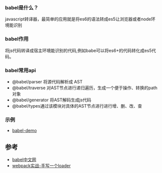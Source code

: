 
### babel是什么？
javascript转译器，最简单的应用就是将es6的语法转成es5让浏览器或者node环境能识别

### babel作用
将js代码转译成宿主环境能识别的代码,例如babe可以将es6+的代码转化成es5代码。

### babel常用api
- @babel/parser 将源代码解析成 AST
- @babel/traverse 对AST节点进行递归遍历，生成一个便于操作、转换的path对象
- @babel/generator 将AST解码生成js代码
- @babel/types通过该模块对具体的AST节点进行进行增、删、改、查

### 示例
- [babel-demo](https://github.com/XingGuoZM/blog/tree/master/%E5%89%8D%E7%AB%AF%E5%B7%A5%E7%A8%8B%E5%8C%96/babel-demo)

## 参考
- [babel中文网](https://www.babeljs.cn/)
- [webpack实战-手写一个loader](https://zhuanlan.zhihu.com/p/102729238)